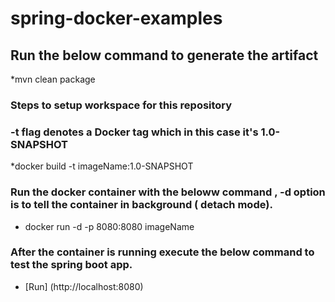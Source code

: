 # spring-docker-examples
  ## Run the below command to generate the artifact
 *mvn clean package
 
 
 
 ### Steps to setup workspace for this repository
 ### -t flag denotes a Docker tag which in this case it's 1.0-SNAPSHOT
  *docker build -t imageName:1.0-SNAPSHOT
 
 
 ### Run the docker container with the beloww command , -d option is to tell the container in background ( detach mode).
  * docker run -d -p 8080:8080 imageName
 
 ### After the container is running execute the below command to test the spring boot app.
 
 * [Run] (http://localhost:8080)
 

      
      
